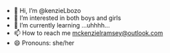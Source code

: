 - 👋 Hi, I’m @kenzieLbozo
- 👀 I’m interested in both boys and girls  
- 🌱 I’m currently learning ...uhhhh...
- 📫 How to reach me mckenzielramsey@outlook.com
- 😄 Pronouns: she/her

<!---
kenzieLbozo/kenzieLbozo is a ✨ special ✨ repository because its `README.md` (this file) appears on your GitHub profile.
You can click the Preview link to take a look at your changes.
--->
